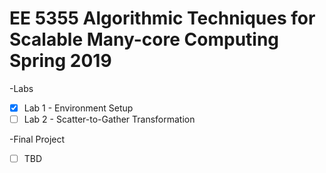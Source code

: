 # EE 5355 Algorithmic Techniques for Scalable Many-core Computing Spring 2019

-Labs 
- [x] Lab 1 - Environment Setup
- [ ] Lab 2 - Scatter-to-Gather Transformation

-Final Project
- [ ] TBD
